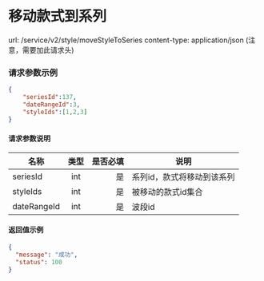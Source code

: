 移动款式到系列
=======


url: /service/v2/style/moveStyleToSeries
content-type: application/json (注意，需要加此请求头)

### 请求参数示例

```json
{
    "seriesId":137,
    "dateRangeId":3,
    "styleIds":[1,2,3]
}
```

#### 请求参数说明

| 名称           | 类型   | 是否必填   | 说明                       |
| -------------- | :----: | ---------: | --                         |
| seriesId       | int    | 是         | 系列id，款式将移动到该系列 |
| styleIds       | int    | 是         | 被移动的款式id集合         |
| dateRangeId    | int    | 是         | 波段id                     |

#### 返回值示例

```json
{
  "message": "成功",
  "status": 100
}
```
